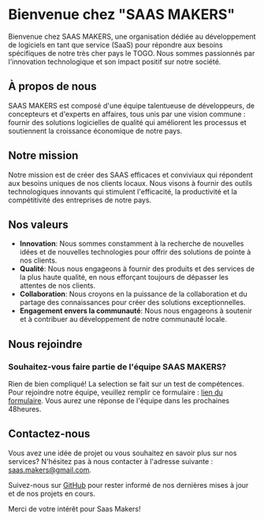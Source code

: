 # Bienvenue chez "SAAS MAKERS"

Bienvenue chez SAAS MAKERS, une organisation dédiée au développement de logiciels en tant que service (SaaS) pour répondre aux besoins spécifiques de notre très cher pays le TOGO. Nous sommes passionnés par l'innovation technologique et son impact positif sur notre société.

## À propos de nous

SAAS MAKERS est composé d'une équipe talentueuse de développeurs, de concepteurs et d'experts en affaires, tous unis par une vision commune : fournir des solutions logicielles de qualité qui améliorent les processus et soutiennent la croissance économique de notre pays.

## Notre mission

Notre mission est de créer des SAAS efficaces et conviviaux qui répondent aux besoins uniques de nos clients locaux. Nous visons à fournir des outils technologiques innovants qui stimulent l'efficacité, la productivité et la compétitivité des entreprises de notre pays.

## Nos valeurs

- **Innovation**: Nous sommes constamment à la recherche de nouvelles idées et de nouvelles technologies pour offrir des solutions de pointe à nos clients.
- **Qualité**: Nous nous engageons à fournir des produits et des services de la plus haute qualité, en nous efforçant toujours de dépasser les attentes de nos clients.
- **Collaboration**: Nous croyons en la puissance de la collaboration et du partage des connaissances pour créer des solutions exceptionnelles.
- **Engagement envers la communauté**: Nous nous engageons à soutenir et à contribuer au développement de notre communauté locale.

## Nous rejoindre

### Souhaitez-vous faire partie de l'équipe SAAS MAKERS?

Rien de bien compliqué!
La selection se fait sur un test de compétences.
Pour rejoindre notre équipe, veuillez remplir ce formulaire : [lien du formulaire](https://forms.gle/eiJz5ggjdCyUA4C16). 
Vous aurez une réponse de l'équipe dans les prochaines 48heures. 

## Contactez-nous

Vous avez une idée de projet ou vous souhaitez en savoir plus sur nos services? N'hésitez pas à nous contacter à l'adresse suivante : [saas.makers@gmail.com](mailto:saas.makers@gmail.com).

Suivez-nous sur [GitHub](https://github.com/saas-makers) pour rester informé de nos dernières mises à jour et de nos projets en cours.

Merci de votre intérêt pour Saas Makers!
